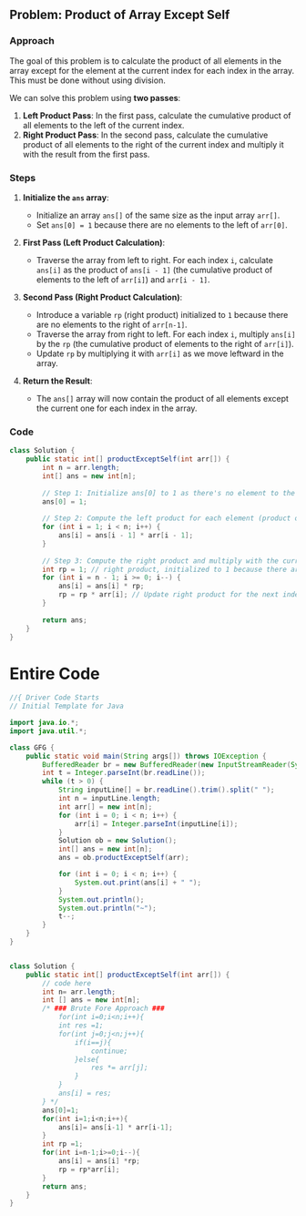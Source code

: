 ## Problem: Product of Array Except Self

### **Approach**

The goal of this problem is to calculate the product of all elements in the array except for the element at the current index for each index in the array. This must be done without using division.

We can solve this problem using **two passes**:

1. **Left Product Pass**: In the first pass, calculate the cumulative product of all elements to the left of the current index.
2. **Right Product Pass**: In the second pass, calculate the cumulative product of all elements to the right of the current index and multiply it with the result from the first pass.

### **Steps**

1. **Initialize the `ans` array**:
   - Initialize an array `ans[]` of the same size as the input array `arr[]`.
   - Set `ans[0] = 1` because there are no elements to the left of `arr[0]`.

2. **First Pass (Left Product Calculation)**:
   - Traverse the array from left to right. For each index `i`, calculate `ans[i]` as the product of `ans[i - 1]` (the cumulative product of elements to the left of `arr[i]`) and `arr[i - 1]`.

3. **Second Pass (Right Product Calculation)**:
   - Introduce a variable `rp` (right product) initialized to `1` because there are no elements to the right of `arr[n-1]`.
   - Traverse the array from right to left. For each index `i`, multiply `ans[i]` by the `rp` (the cumulative product of elements to the right of `arr[i]`).
   - Update `rp` by multiplying it with `arr[i]` as we move leftward in the array.

4. **Return the Result**:
   - The `ans[]` array will now contain the product of all elements except the current one for each index in the array.

### **Code**

```java
class Solution {
    public static int[] productExceptSelf(int arr[]) {
        int n = arr.length;
        int[] ans = new int[n];
        
        // Step 1: Initialize ans[0] to 1 as there's no element to the left of arr[0]
        ans[0] = 1;
        
        // Step 2: Compute the left product for each element (product of all elements to the left)
        for (int i = 1; i < n; i++) {
            ans[i] = ans[i - 1] * arr[i - 1];
        }
        
        // Step 3: Compute the right product and multiply with the current ans[i] value
        int rp = 1; // right product, initialized to 1 because there are no elements to the right of arr[n-1]
        for (int i = n - 1; i >= 0; i--) {
            ans[i] = ans[i] * rp;
            rp = rp * arr[i]; // Update right product for the next index
        }
        
        return ans;
    }
}
```

# Entire Code

```java
//{ Driver Code Starts
// Initial Template for Java

import java.io.*;
import java.util.*;

class GFG {
    public static void main(String args[]) throws IOException {
        BufferedReader br = new BufferedReader(new InputStreamReader(System.in));
        int t = Integer.parseInt(br.readLine());
        while (t > 0) {
            String inputLine[] = br.readLine().trim().split(" ");
            int n = inputLine.length;
            int arr[] = new int[n];
            for (int i = 0; i < n; i++) {
                arr[i] = Integer.parseInt(inputLine[i]);
            }
            Solution ob = new Solution();
            int[] ans = new int[n];
            ans = ob.productExceptSelf(arr);

            for (int i = 0; i < n; i++) {
                System.out.print(ans[i] + " ");
            }
            System.out.println();
            System.out.println("~");
            t--;
        }
    }
}


class Solution {
    public static int[] productExceptSelf(int arr[]) {
        // code here
        int n= arr.length;
        int [] ans = new int[n];
        /* ### Brute Fore Approach ###
            for(int i=0;i<n;i++){
            int res =1;
            for(int j=0;j<n;j++){
                if(i==j){
                    continue;
                }else{
                    res *= arr[j];
                }
            }
            ans[i] = res;
        } */
        ans[0]=1;
        for(int i=1;i<n;i++){
            ans[i]= ans[i-1] * arr[i-1]; 
        }
        int rp =1;
        for(int i=n-1;i>=0;i--){
            ans[i] = ans[i] *rp;
            rp = rp*arr[i];
        }
        return ans;
    }
}
```
